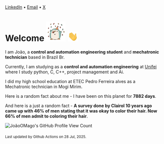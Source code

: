 [LinkedIn](https://www.linkedin.com/in/joão-pedro-gozzoli-b95641301/) &bull;
[Email](joaopedrogozzoli@gmail.com) &bull;
[X](https://x.com/jpp12prado)

# Welcome <img src="happy.gif" height="64px" /> <img src="wave.gif" height="32px" />

I am João, a  **control and automation engineering student** and **mechatronic technician** based in Brazil Br.

Currently, I am studying as a **control and automation engineering** at [Unifei](https://unifei.edu.br) where I study python, C, C++, project management and Ai.

I did my high school education at ETEC Pedro Ferreira alves as a Mechatronic technician in Mogi Mirim.

Here is a random fact about me - I have been on this planet for **7882 days**.

And here is a just a random fact -  **A survey done by Clairol 10 years ago came up with 46% of men stating that it was okay to color their hair. Now 66% of men admit to coloring their hair**.

![JoãoOMago's GitHub Profile View Count](https://komarev.com/ghpvc/?username=JoaoOMago)

<sub>Last updated by Github Actions on 28 Jul, 2025.</sub>
